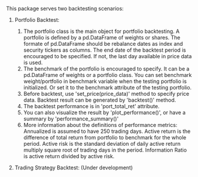 This package serves two backtesting scenarios:
1. Portfolio Backtest:
   1. The portfolio class is the main object for portfolio backtesting.
   A portfolio is defined by a pd.DataFrame of weights or shares. 
   The formate of pd.DataFrame should be rebalance dates as index and security tickers as columns. 
   The end date of the backtest period is encouraged to be specified. If not, the last day available in price data is used.
   2. The benchmark of the portfolio is encouraged to specify.
   It can be a pd.DataFrame of weights or a portfolio class. 
   You can set benchmark weight/portfolio in benchmark variable when the testing portfolio is initialized.
   Or set it to the benchmark attribute of the testing portfolio.
   3. Before backtest, use 'set_price(price_data)' method to specify price data. 
   Backtest result can be generated by 'backtest()' method.
   4. The backtest performance is in 'port_total_ret' attribute.
   5. You can also visualize the result by  'plot_performance()', or have a summary by 'performance_summary()'
   6. More information about the definitions of performance metrics:
   Annualized is assumed to have 250 trading days. 
   Active return is the difference of total return from portfolio to benchmark for the whole period. 
   Active risk is the standard deviation of daily active return multiply square root of trading days in the period. 
   Information Ratio is active return divided by active risk.

2. Trading Strategy Backtest:
(Under development)



